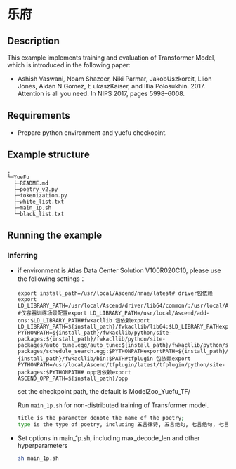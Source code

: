 # 乐府
## Description
This example implements training and evaluation of Transformer Model, which is introduced in the following paper:
- Ashish Vaswani, Noam Shazeer, Niki Parmar, JakobUszkoreit, Llion Jones, Aidan N Gomez, Ł ukaszKaiser, and Illia Polosukhin. 2017. Attention is all you need. In NIPS 2017, pages 5998–6008.

## Requirements
- Prepare python environment and yuefu checkopint.

## Example structure

```shell
.
└─YueFu
  ├─README.md
  ├─poetry_v2.py
  ├─tokenization.py
  ├─white_list.txt
  ├─main_1p.sh
  └─black_list.txt
```

## Running the example

### Inferring
- if environment is Atlas Data Center Solution V100R020C10, please use the following settings：

    ```
    export install_path=/usr/local/Ascend/nnae/latest# driver包依赖export LD_LIBRARY_PATH=/usr/local/Ascend/driver/lib64/common/:/usr/local/Ascend/driver/lib64/driver:$LD_LIBRARY_PATH #仅容器训练场景配置export LD_LIBRARY_PATH=/usr/local/Ascend/add-ons:$LD_LIBRARY_PATH#fwkacllib 包依赖export LD_LIBRARY_PATH=${install_path}/fwkacllib/lib64:$LD_LIBRARY_PATHexport PYTHONPATH=${install_path}/fwkacllib/python/site-packages:${install_path}/fwkacllib/python/site-packages/auto_tune.egg/auto_tune:${install_path}/fwkacllib/python/site-packages/schedule_search.egg:$PYTHONPATHexportPATH=${install_path}/fwkacllib/ccec_compiler/bin:{install_path}/fwkacllib/bin:$PATH#tfplugin 包依赖export PYTHONPATH=/usr/local/Ascend/tfplugin/latest/tfplugin/python/site-packages:$PYTHONPATH# opp包依赖export ASCEND_OPP_PATH=${install_path}/opp
    ```

    set the checkpoint path, the default is ModelZoo_Yuefu_TF/

    Run `main_1p.sh` for non-distributed training of Transformer model.

    ```bash
    title is the parameter denote the name of the poetry;
    type is the type of poetry, including 五言律诗, 五言绝句, 七言绝句, 七言律诗;
    ```

- Set options in main_1p.sh, including max_decode_len and other hyperparameters

    ``` bash
    sh main_1p.sh
    ```

